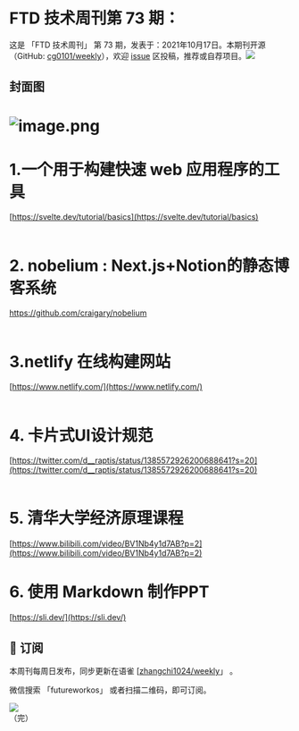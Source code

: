 # FTD 技术周刊第 73 期：
这是 「FTD 技术周刊」 第 73 期，发表于：2021年10月17日。本期刊开源（GitHub: [cg0101/weekly](https://github.com/cg0101/weekly)），欢迎 [issue](https://github.com/cg0101/weekly/issues) 区投稿，推荐或自荐项目。![](https://visitor-badge.glitch.me/badge?page_id=cg0101.weekly) <a href="https://www.linkedin.com/in/%E9%A9%B0-%E5%BC%A0-60669710a/">
        </a>
## 封面图


# ![image.png](https://cdn.nlark.com/yuque/0/2021/png/132503/1632621498060-cb30bd2a-4149-4125-92ff-fc53fb7040a3.png#clientId=u0a92718f-1ab9-4&from=paste&height=762&id=uc7ecd2d6&margin=%5Bobject%20Object%5D&name=image.png&originHeight=762&originWidth=1080&originalType=binary&ratio=1&size=1134824&status=done&style=none&taskId=u955111eb-c79c-413f-a38a-a59c6136577&width=1080)
# 1.一个用于构建快速 web 应用程序的工具
[https://svelte.dev/tutorial/basics](https://svelte.dev/tutorial/basics) <br />​<br />
# 2. nobelium : Next.js+Notion的静态博客系统 
[ https://github.com/craigary/nobelium ]()<br />​<br />
# 3.netlify 在线构建网站 
[https://www.netlify.com/](https://www.netlify.com/) <br />​<br />
# 4. 卡片式UI设计规范
[https://twitter.com/d__raptis/status/1385572926200688641?s=20](https://twitter.com/d__raptis/status/1385572926200688641?s=20) <br />​<br />
# 5. 清华大学经济原理课程
[https://www.bilibili.com/video/BV1Nb4y1d7AB?p=2](https://www.bilibili.com/video/BV1Nb4y1d7AB?p=2)<br />

# 6. 使用 Markdown 制作PPT
[https://sli.dev/](https://sli.dev/) 



## 📅 订阅
本周刊每周日发布，同步更新在语雀 [[zhangchi1024/weekly](https://www.yuque.com/zhangchi1024/weekly)」 。


微信搜索 「futureworkos」 或者扫描二维码，即可订阅。
<div align="left"> <img src="https://cdn.nlark.com/yuque/0/2021/jpeg/132503/1640750963398-e8538e9e-6b96-46f7-abff-c93b56bdd377.jpeg?x-oss-process=image%2Fwatermark%2Ctype_d3F5LW1pY3JvaGVp%2Csize_36%2Ctext_5byg6amw%2Ccolor_FFFFFF%2Cshadow_50%2Ct_80%2Cg_se%2Cx_10%2Cy_10%2Fresize%2Cw_426%2Climit_0" ></div>
    （完）
